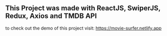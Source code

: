 ## This Project was made with ReactJS, SwiperJS, Redux, Axios and TMDB API
to check out the demo of this project visit: https://movie-surfer.netlify.app